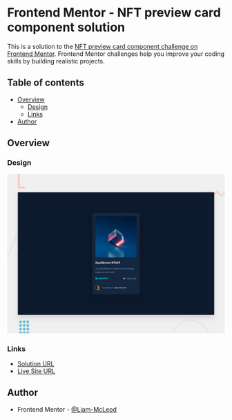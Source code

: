 # Frontend Mentor - NFT preview card component solution

This is a solution to the [NFT preview card component challenge on Frontend Mentor](https://www.frontendmentor.io/challenges/nft-preview-card-component-SbdUL_w0U). Frontend Mentor challenges help you improve your coding skills by building realistic projects. 

## Table of contents

- [Overview](#overview)
  - [Design](#design)
  - [Links](#links)
- [Author](#author)

## Overview

### Design

![Design preview for the NFT preview card component coding challenge](./design/desktop-preview.jpg)

### Links

- [Solution URL](https://www.frontendmentor.io/solutions/nft-preview-card-component-jdflixwjju)
- [Live Site URL](https://liam-mcleod.github.io/FrontendMentor-NFT-Preview-Card-Component/)

## Author
- Frontend Mentor - [@Liam-McLeod](https://www.frontendmentor.io/profile/Liam-McLeod)
